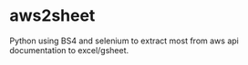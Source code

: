 # aws2sheet
Python using BS4 and selenium to extract most from aws api documentation to excel/gsheet.
